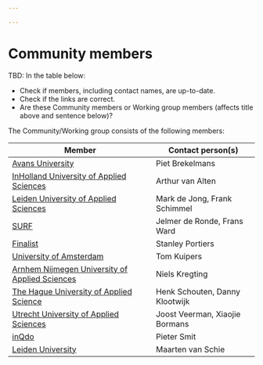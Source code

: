 ```yaml
---

---
```

# Community members

TBD:
In the table below:
- Check if members, including contact names, are up-to-date.
- Check if the links are correct.
- Are these Community members or Working group members (affects title above and sentence below)?


The Community/Working group consists of the following members:

| Member | Contact person(s) |
| --- | --- |
| [Avans University](https://www.avans.nl/international) | Piet Brekelmans |
| [InHolland University of Applied Sciences](https://www.inholland.nl/INHOLLANDCOM) | Arthur van Alten |
| [Leiden University of Applied Sciences](https://www.hsleiden.nl/) | Mark de Jong, Frank Schimmel |
| [SURF](https://www.surf.nl/) | Jelmer de Ronde, Frans Ward |
| [Finalist](https://www.finalist.nl/) | Stanley Portiers |
| [University of Amsterdam](https://www.uva.nl/) | Tom Kuipers |
| [Arnhem Nijmegen University of Applied Sciences](https://www.han.nl/) | Niels Kregting |
| [The Hague University of Applied Science](https://www.dehaagsehogeschool.nl/) | Henk Schouten, Danny Klootwijk |
| [Utrecht University of Applied Sciences](https://www.internationalhu.com/) | Joost Veerman, Xiaojie Bormans |
| [inQdo](https://www.inqdo.com/) | Pieter Smit |
| [Leiden University](https://www.universiteitleiden.nl/) | Maarten van Schie |